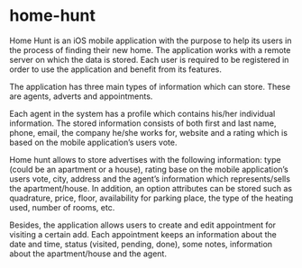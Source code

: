 # home-hunt

Home Hunt is an iOS mobile application with the purpose to help its users in the process of finding their new home. The application works with a remote server on which the data is stored. Each user is required to be registered in order to use the application and benefit from its features.

The application has three main types of information which can store. These are agents, adverts and appointments.

Each agent in the system has a profile which contains his/her individual information. The stored information consists of both first and last name, phone, email, the company he/she works for, website and a rating which is based on the mobile application’s users vote.

Home hunt allows to store advertises with the following information: type (could be an apartment or a house), rating base on the mobile application’s users vote, city, address and the agent’s information which represents/sells the apartment/house. In addition, an option attributes can be stored such as quadrature, price, floor, availability for parking place, the type of the heating used, number of rooms, etc.

Besides, the application allows users to create and edit appointment for visiting a certain add. Each appointment keeps an information about the date and time, status (visited, pending, done), some notes, information about the apartment/house and the agent.
